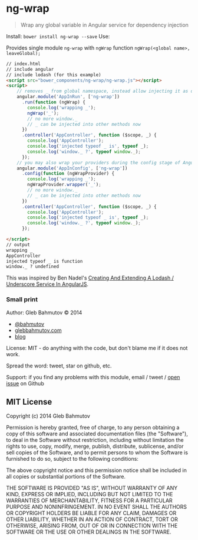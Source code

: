 # ng-wrap

> Wrap any global variable in Angular service for dependency injection

Install: `bower install ng-wrap --save`
Use:

Provides single module `ng-wrap` with `ngWrap` function `ngWrap(<global name>, leaveGlobal);`

```html
// index.html
// include angular
// include lodash (for this example)
<script src="bower_components/ng-wrap/ng-wrap.js"></script>
<script>
    // removes _ from global namespace, instead allow injecting it as dependency
    angular.module('AppInRun', ['ng-wrap'])
      .run(function (ngWrap) {
        console.log('wrapping _');
        ngWrap('_');
        // no more window._
        // _ can be injected into other methods now
      })
      .controller('AppController', function ($scope, _) {
        console.log('AppController');
        console.log('injected typeof _ is', typeof _);
        console.log('window._ ?', typeof window._);
      });
    // you may also wrap your providers during the config stage of Angular's bootstrapping process
    angular.module('AppInConfig', ['ng-wrap'])
      .config(function (ngWrapProvider) {
        console.log('wrapping _');
        ngWrapProvider.wrapper('_');
        // no more window._
        // _ can be injected into other methods now
      })
      .controller('AppController', function ($scope, _) {
        console.log('AppController');
        console.log('injected typeof _ is', typeof _);
        console.log('window._ ?', typeof window._);
      });

</script>
// output
wrapping _
AppController
injected typeof _ is function
window._ ? undefined
```

This was inspired by Ben Nadel's [Creating And Extending A Lodash / Underscore Service In AngularJS][extend lodash].

### Small print

Author: Gleb Bahmutov &copy; 2014

* [@bahmutov](https://twitter.com/bahmutov)
* [glebbahmutov.com](http://glebbahmutov.com)
* [blog](http://bahmutov.calepin.co/)

License: MIT - do anything with the code, but don't blame me if it does not work.

Spread the word: tweet, star on github, etc.

Support: if you find any problems with this module, email / tweet /
[open issue](https://github.com/bahmutov/d3-panel/issues) on Github

## MIT License

Copyright (c) 2014 Gleb Bahmutov

Permission is hereby granted, free of charge, to any person
obtaining a copy of this software and associated documentation
files (the "Software"), to deal in the Software without
restriction, including without limitation the rights to use,
copy, modify, merge, publish, distribute, sublicense, and/or sell
copies of the Software, and to permit persons to whom the
Software is furnished to do so, subject to the following
conditions:

The above copyright notice and this permission notice shall be
included in all copies or substantial portions of the Software.

THE SOFTWARE IS PROVIDED "AS IS", WITHOUT WARRANTY OF ANY KIND,
EXPRESS OR IMPLIED, INCLUDING BUT NOT LIMITED TO THE WARRANTIES
OF MERCHANTABILITY, FITNESS FOR A PARTICULAR PURPOSE AND
NONINFRINGEMENT. IN NO EVENT SHALL THE AUTHORS OR COPYRIGHT
HOLDERS BE LIABLE FOR ANY CLAIM, DAMAGES OR OTHER LIABILITY,
WHETHER IN AN ACTION OF CONTRACT, TORT OR OTHERWISE, ARISING
FROM, OUT OF OR IN CONNECTION WITH THE SOFTWARE OR THE USE OR
OTHER DEALINGS IN THE SOFTWARE.

[extend lodash]: http://www.bennadel.com/blog/2720-creating-and-extending-a-lodash-underscore-service-in-angularjs.htm
